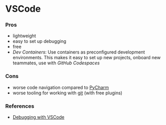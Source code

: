 # VSCode

### Pros

* lightweight
* easy to set up debugging
* free
* *Dev Containers*: Use containers as preconfigured development environments. This makes it easy to set up new projects, onboard new teammates, use with *GitHub Codespaces*

### Cons

* worse code navigation compared to [PyCharm](/tools/pycharm.md)
* worse tooling for working with [git](/tools/git.md) (with free plugins)

### References

* [Debugging with VSCode](/TIL/2023-09-11-debugging-with-vscode.md)
